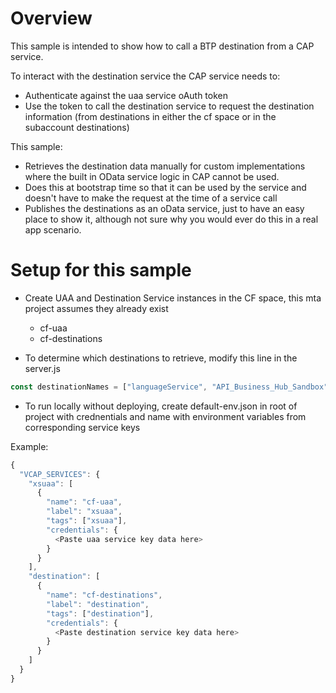# Overview

This sample is intended to show how to call a BTP destination from a CAP service.  

To interact with the destination service the CAP service needs to:
 - Authenticate against the uaa service oAuth token
 - Use the token to call the destination service to request the destination information (from destinations in either the cf space or in the subaccount destinations)

This sample:
 - Retrieves the destination data manually for custom implementations where the built in OData service logic in CAP cannot be used.
 - Does this at bootstrap time so that it can be used by the service and doesn't have to make the request at the time of a service call
 - Publishes the destinations as an oData service, just to have an easy place to show it, although not sure why you would ever do this in a real app scenario.


# Setup for this sample

- Create UAA and Destination Service instances in the CF space, this mta project assumes they already exist
    - cf-uaa
    - cf-destinations

- To determine which destinations to retrieve, modify this line in the server.js
```javascript
const destinationNames = ["languageService", "API_Business_Hub_Sandbox"];
```

- To run locally without deploying, create default-env.json in root of project with crednentials and name with environment variables from corresponding service keys

Example:
```javascript
{
  "VCAP_SERVICES": {
    "xsuaa": [
      {
        "name": "cf-uaa",
        "label": "xsuaa",
        "tags": ["xsuaa"],
        "credentials": {
          <Paste uaa service key data here>
        }
      }
    ],
    "destination": [
      {
        "name": "cf-destinations",
        "label": "destination",
        "tags": ["destination"],
        "credentials": {
          <Paste destination service key data here>
        }
      }
    ]
  }
}
```
